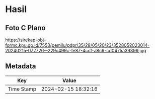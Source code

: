 # Hasil

## Foto C Plano

https://sirekap-obj-formc.kpu.go.id/7553/pemilu/pdpr/35/28/05/20/23/3528052023014-20240215-072726--229c499c-fe87-4ccf-a8c9-cd0475a39399.jpg


## Metadata

| Key        | Value               |
| ---------- | ------------------- |
| Time Stamp | 2024-02-15 18:32:16 |



